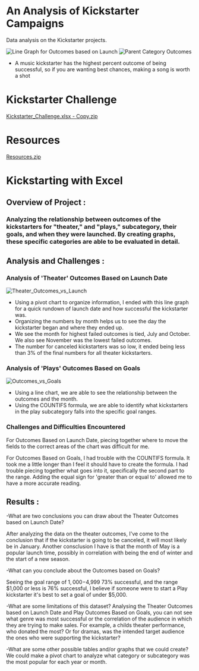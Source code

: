 # An Analysis of Kickstarter Campaigns
Data analysis on the Kickstarter projects.

![Line Graph for Outcomes based on Launch](https://user-images.githubusercontent.com/106329824/173206589-56b2e6c4-7ef1-4ad5-905a-5903b80472d4.png)
![Parent Category Outcomes](https://user-images.githubusercontent.com/106329824/173206613-87566c8b-acbf-4e3c-9aa8-bf45b5e46b61.png)
* A music kickstarter has the highest percent outcome of being successful, so if you are wanting best chances, making a song is worth a shot

# Kickstarter Challenge
[Kickstarter_Challenge.xlsx - Copy.zip](https://github.com/JaxWil24/kickstarter-analysis/files/8911422/Kickstarter_Challenge.xlsx.-.Copy.zip)

# Resources
[Resources.zip](https://github.com/JaxWil24/kickstarter-analysis/files/8911428/Resources.zip)

# Kickstarting with Excel

## Overview of Project :

### Analyzing the relationship between outcomes of the kickstarters for "theater," and "plays," subcategory, their goals, and when they were launched. By creating graphs, these specific categories are able to be evaluated in detail.

## Analysis and Challenges :

### Analysis of 'Theater' Outcomes Based on Launch Date
![Theater_Outcomes_vs_Launch](https://user-images.githubusercontent.com/106329824/173353629-82796305-8a24-4ae2-aef0-209c07c5dfd4.png)
- Using a pivot chart to organize information, I ended with this line graph for a quick rundown of launch date and how successful the kickstarter was.
- Organizing the numbers by month helps us to see the day the kickstarter began and where they ended up.
- We see the month for highest failed outcomes is tied, July and October. We also see November was the lowest failed outcomes.
- The number for canceled kickstarters was so low, it ended being less than 3% of the final numbers for all theater kickstarters.

### Analysis of 'Plays' Outcomes Based on Goals
![Outcomes_vs_Goals](https://user-images.githubusercontent.com/106329824/173354147-b690c349-edef-452f-8ada-3e4c184fe51d.png)
- Using a line chart, we are able to see the relationship between the outcomes and the month.
- Using the COUNTIFS formula, we are able to identify what kickstarters in the play subcategory falls into the specific goal ranges.

### Challenges and Difficulties Encountered
For Outcomes Based on Launch Date, piecing together where to move the fields to the correct areas of the chart was difficult for me.

For Outcomes Based on Goals, I had trouble with the COUNTIFS formula. It took me a little longer than I feel it should have to create the formula. I had trouble piecing together what goes into it, specifically the second part to the range. Adding the equal sign for 'greater than or equal to' allowed me to have a more accurate reading.

## Results :

-What are two conclusions you can draw about the Theater Outcomes based on Launch Date?

After analyzing the data on the theater outcomes, I've come to the conclusion that if the kickstarter is going to be canceled, it will most likely be in January. Another consclusion I have is that the month of May is a popular launch time, possibly in correlation with being the end of winter and the start of a new season. 

-What can you conclude about the Outcomes based on Goals?

Seeing the goal range of $1,000-$4,999 73% successful, and the range $1,000 or less is 76% successful, I believe if someone were to start a Play kickstarter it's best to set a goal of under $5,000.

-What are some limitations of this dataset?
Analysing the Theater Outcomes based on Launch Date and Play Outcomes Based on Goals, you can not see what genre was most successful or the correlation of the audience in which they are trying to make sales. For example, a childs theater performance, who donated the most? Or for dramas, was the intended target audience the ones who were supporting the kickstarter?

-What are some other possible tables and/or graphs that we could create?
We could make a pivot chart to analyze what category or subcategory was the most popular for each year or month.
